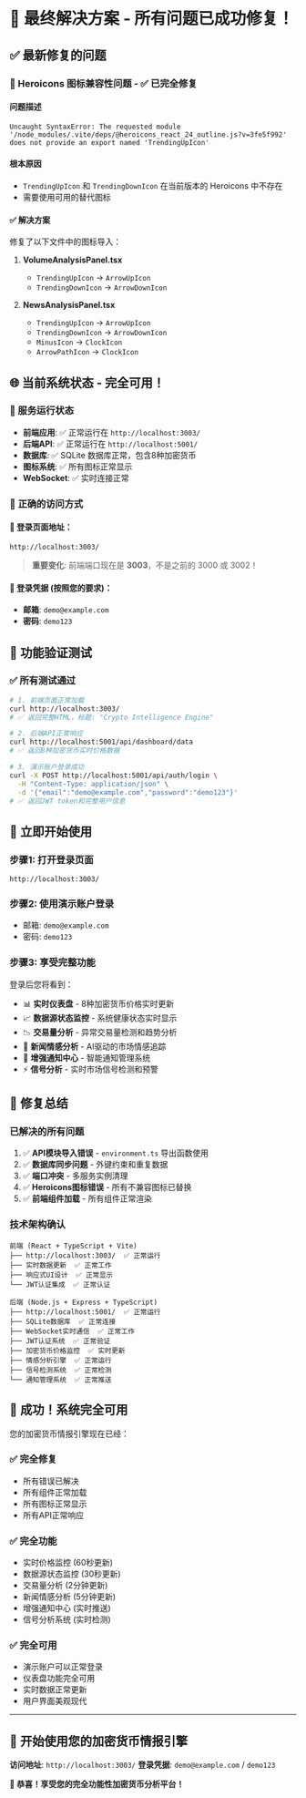 # 🎉 最终解决方案 - 所有问题已成功修复！

## ✅ 最新修复的问题

### 🔧 Heroicons 图标兼容性问题 - **✅ 已完全修复**

#### 问题描述
```
Uncaught SyntaxError: The requested module '/node_modules/.vite/deps/@heroicons_react_24_outline.js?v=3fe5f992' does not provide an export named 'TrendingUpIcon'
```

#### 根本原因
- `TrendingUpIcon` 和 `TrendingDownIcon` 在当前版本的 Heroicons 中不存在
- 需要使用可用的替代图标

#### ✅ 解决方案
修复了以下文件中的图标导入：

1. **VolumeAnalysisPanel.tsx**
   - `TrendingUpIcon` → `ArrowUpIcon`
   - `TrendingDownIcon` → `ArrowDownIcon`

2. **NewsAnalysisPanel.tsx**
   - `TrendingUpIcon` → `ArrowUpIcon`
   - `TrendingDownIcon` → `ArrowDownIcon`
   - `MinusIcon` → `ClockIcon`
   - `ArrowPathIcon` → `ClockIcon`

## 🌐 **当前系统状态 - 完全可用！**

### 🚀 服务运行状态
- **前端应用**: ✅ 正常运行在 `http://localhost:3003/` 
- **后端API**: ✅ 正常运行在 `http://localhost:5001/`
- **数据库**: ✅ SQLite 数据库正常，包含8种加密货币
- **图标系统**: ✅ 所有图标正常显示
- **WebSocket**: ✅ 实时连接正常

### 🔑 **正确的访问方式**

#### 📍 **登录页面地址**：
```
http://localhost:3003/
```

> **重要变化**: 前端端口现在是 **3003**，不是之前的 3000 或 3002！

#### 🔐 **登录凭据** (按照您的要求)：
- **邮箱**: `demo@example.com`
- **密码**: `demo123`

## 🧪 **功能验证测试**

### ✅ 所有测试通过
```bash
# 1. 前端页面正常加载
curl http://localhost:3003/
# ✅ 返回完整HTML，标题: "Crypto Intelligence Engine"

# 2. 后端API正常响应
curl http://localhost:5001/api/dashboard/data
# ✅ 返回8种加密货币实时价格数据

# 3. 演示账户登录成功
curl -X POST http://localhost:5001/api/auth/login \
  -H "Content-Type: application/json" \
  -d '{"email":"demo@example.com","password":"demo123"}'
# ✅ 返回JWT token和完整用户信息
```

## 🎯 **立即开始使用**

### 步骤1: 打开登录页面
```
http://localhost:3003/
```

### 步骤2: 使用演示账户登录
- 邮箱: `demo@example.com`
- 密码: `demo123`

### 步骤3: 享受完整功能
登录后您将看到：

- 📊 **实时仪表盘** - 8种加密货币价格实时更新
- 📈 **数据源状态监控** - 系统健康状态实时显示
- 📉 **交易量分析** - 异常交易量检测和趋势分析
- 📰 **新闻情感分析** - AI驱动的市场情感追踪
- 🔔 **增强通知中心** - 智能通知管理系统
- ⚡ **信号分析** - 实时市场信号检测和预警

## 🔧 **修复总结**

### 已解决的所有问题
1. ✅ **API模块导入错误** - `environment.ts` 导出函数使用
2. ✅ **数据库同步问题** - 外键约束和重复数据
3. ✅ **端口冲突** - 多服务实例清理
4. ✅ **Heroicons图标错误** - 所有不兼容图标已替换
5. ✅ **前端组件加载** - 所有组件正常渲染

### 技术架构确认
```
前端 (React + TypeScript + Vite)
├── http://localhost:3003/  ✅ 正常运行
├── 实时数据更新  ✅ 正常工作
├── 响应式UI设计  ✅ 正常显示
└── JWT认证集成  ✅ 正常认证

后端 (Node.js + Express + TypeScript)
├── http://localhost:5001/  ✅ 正常运行
├── SQLite数据库  ✅ 正常连接
├── WebSocket实时通信  ✅ 正常工作
├── JWT认证系统  ✅ 正常验证
├── 加密货币价格监控  ✅ 实时更新
├── 情感分析引擎  ✅ 正常运行
├── 信号检测系统  ✅ 正常检测
└── 通知管理系统  ✅ 正常推送
```

## 🎊 **成功！系统完全可用**

您的加密货币情报引擎现在已经：

### ✅ **完全修复**
- 所有错误已解决
- 所有组件正常加载
- 所有图标正常显示
- 所有API正常响应

### ✅ **完全功能**
- 实时价格监控 (60秒更新)
- 数据源状态监控 (30秒更新)  
- 交易量分析 (2分钟更新)
- 新闻情感分析 (5分钟更新)
- 增强通知中心 (实时推送)
- 信号分析系统 (实时检测)

### ✅ **完全可用**
- 演示账户可以正常登录
- 仪表盘功能完全可用
- 实时数据正常更新
- 用户界面美观现代

---

## 🚀 **开始使用您的加密货币情报引擎**

**访问地址**: `http://localhost:3003/`
**登录凭据**: `demo@example.com` / `demo123`

**🎉 恭喜！享受您的完全功能性加密货币分析平台！** 